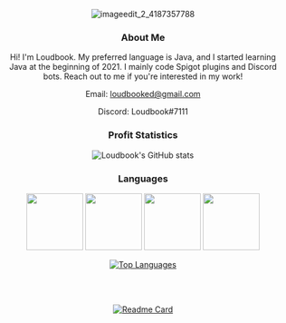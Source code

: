 <div align="center">
  
 ![imageedit_2_4187357788](https://user-images.githubusercontent.com/51384418/182053087-abebea47-67f9-40be-a8a0-8d7bfb5db6c0.png)


  ### About Me
  
  Hi! I'm Loudbook. My preferred language is Java, and I started learning Java at the beginning of 2021. I mainly code Spigot plugins and Discord bots. Reach out to me if you're interested in my work! 
  
  Email: loudbooked@gmail.com
  
  Discord: Loudbook#7111
  
  
  ### Profit Statistics

![Loudbook's GitHub stats](https://github-readme-stats.vercel.app/api?username=Loudbooks&show_icons=true&theme=tokyonight&hide_border=true&count_private=true)
  
  ### Languages
  
  <img src="https://cdn.jsdelivr.net/npm/programming-languages-logos/src/java/java.png" height="100">  
  <img src="https://cdn.jsdelivr.net/npm/programming-languages-logos/src/kotlin/kotlin.png" height="100">
  <img src="https://cdn.jsdelivr.net/npm/programming-languages-logos/src/html/html.png" height="100">
<img src="https://cdn.jsdelivr.net/npm/programming-languages-logos/src/css/css.png" height="100">
  
  
  [![Top Languages](https://github-readme-stats.vercel.app/api/top-langs/?username=Loudbooks&hide=mcfunction&hide_border=true&theme=tokyonight&layout=compact)](https://github.com/Loudbooks/github-readme-stats)
  
  <br>
  <br>
  
  [![Readme Card](https://github-readme-stats.vercel.app/api/pin/?username=Loudbooks&repo=dax&theme=tokyonight&hide_border=true)](https://github.com/Loudbooks/Dax)

  <br>
  <br>
  
</div>
